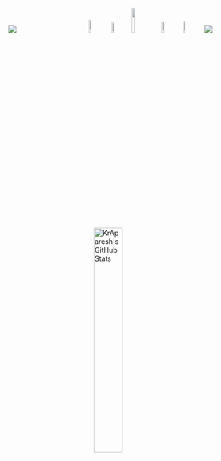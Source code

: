 <p>
  <img src="https://kraparesh.tech/assets/Upper.png" />
  <img width="27.5%" height="10px" src="https://kraparesh.tech/assets/L1.png" />
  <a href="https://www.linkedin.tech/in/kraparesh" target="_blank"><img width="8.2%" src="https://kraparesh.tech/assets/L2.png" /></a>
  <a href="https://www.leetcode.tech/Aparesh" target="_blank"><img width="7.3%"src="https://kraparesh.tech/assets/L3.png" /></a>
  <a href="https://www.kraparesh.tech/" target="_blank"><img width="11.3%"src="https://kraparesh.tech/assets/L4.png" /></a>
  <a href="https://auth.geeksforgeeks.org/user/kraparesh" target="_blank"><img width="7.6%"src="https://kraparesh.tech/assets/L6.png" /></a>
  <a href="mailto:kraparesh@gmail.tech" target="_blank"><img width="7.8%"src="https://kraparesh.tech/assets/L5.png" /></a>
  <img src="https://kraparesh.tech/assets/Stroke.png" /></a>
  <img width="21%" height="10px" src="https://kraparesh.tech/assets/L1.png" />
  <img width="11.5%" height="10px" src="https://kraparesh.tech/assets/L1.png" />
  <image width="34%" src="https://github-readme-stats.vercel.app/api?username=kraparesh&show_icons=true&locale=en&theme=transparent&text_color=0F1E33&include_all_commits=true&border_color=007CED" alt="KrAparesh's GitHub Stats" />
</p>
